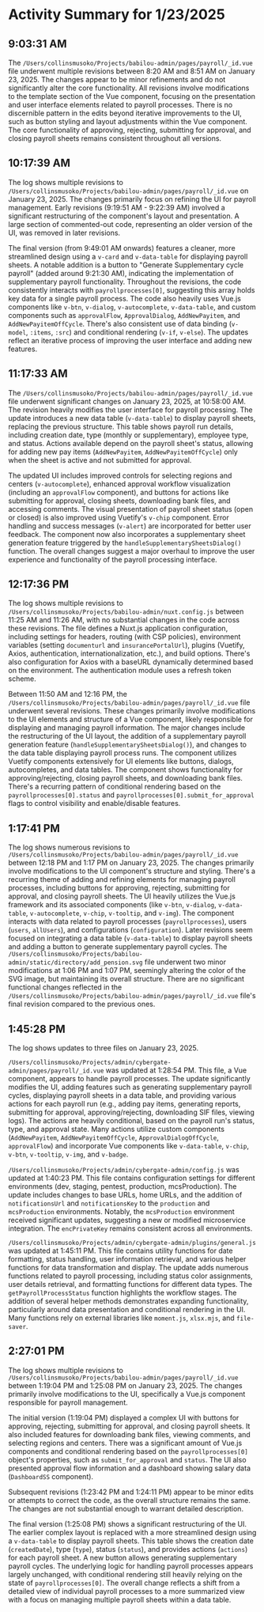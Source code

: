 # Activity Summary for 1/23/2025

## 9:03:31 AM
The `/Users/collinsmusoko/Projects/babilou-admin/pages/payroll/_id.vue` file underwent multiple revisions between 8:20 AM and 8:51 AM on January 23, 2025.  The changes appear to be minor refinements and do not significantly alter the core functionality.  All revisions involve modifications to the template section of the Vue component, focusing on the presentation and user interface elements related to payroll processes.  There is no discernible pattern in the edits beyond iterative improvements to the UI, such as button styling and layout adjustments within the Vue component.  The core functionality of approving, rejecting, submitting for approval, and closing payroll sheets remains consistent throughout all versions.


## 10:17:39 AM
The log shows multiple revisions to `/Users/collinsmusoko/Projects/babilou-admin/pages/payroll/_id.vue` on January 23, 2025.  The changes primarily focus on refining the UI for payroll management.  Early revisions (9:19:51 AM - 9:22:39 AM) involved a significant restructuring of the component's layout and presentation.  A large section of commented-out code, representing an older version of the UI,  was removed in later revisions.  

The final version (from 9:49:01 AM onwards) features a cleaner, more streamlined design using a `v-card` and `v-data-table` for displaying payroll sheets.  A notable addition is a button to  "Generate Supplementary cycle payroll"  (added around 9:21:30 AM),  indicating the implementation of supplementary payroll functionality.  Throughout the revisions, the code consistently interacts with  `payrollprocesses[0]`, suggesting this array holds key data for a single payroll process.  The code also heavily uses Vue.js components like `v-btn`, `v-dialog`, `v-autocomplete`, `v-data-table`, and custom components such as `approvalFlow`, `ApprovalDialog`, `AddNewPayitem`, and `AddNewPayitemOffCycle`.  There's also consistent use of data binding (`v-model`, `:items`, `:src`) and conditional rendering (`v-if`, `v-else`). The updates reflect an iterative process of improving the user interface and adding new features.


## 11:17:33 AM
The `/Users/collinsmusoko/Projects/babilou-admin/pages/payroll/_id.vue` file underwent significant changes on January 23, 2025, at 10:58:00 AM.  The revision heavily modifies the user interface for payroll processing.  The update introduces a new data table (`v-data-table`) to display payroll sheets,  replacing the previous structure. This table shows payroll run details, including creation date, type (monthly or supplementary), employee type, and status.  Actions available depend on the payroll sheet's status, allowing for adding new pay items (`AddNewPayitem`, `AddNewPayitemOffCycle`) only when the sheet is active and not submitted for approval.


The updated UI includes improved controls for selecting regions and centers (`v-autocomplete`),  enhanced approval workflow visualization (including an `approvalFlow` component), and buttons for actions like submitting for approval, closing sheets, downloading bank files, and accessing comments.  The visual presentation of payroll sheet status (open or closed) is also improved using Vuetify's `v-chip` component.  Error handling and success messages (`v-alert`) are incorporated for better user feedback.  The component now also incorporates a supplementary sheet generation feature triggered by the `handleSupplementarySheetsDialog()` function.  The overall changes suggest a major overhaul to improve the user experience and functionality of the payroll processing interface.


## 12:17:36 PM
The log shows multiple revisions to `/Users/collinsmusoko/Projects/babilou-admin/nuxt.config.js` between 11:25 AM and 11:26 AM, with no substantial changes in the code across these revisions.  The file defines a Nuxt.js application configuration, including settings for headers, routing (with CSP policies), environment variables (setting `documenturl` and `insurancePortalUrl`), plugins (Vuetify, Axios, authentication, internationalization, etc.), and build options.  There's also configuration for Axios with a baseURL dynamically determined based on the environment. The authentication module uses a refresh token scheme.


Between 11:50 AM and 12:16 PM, the `/Users/collinsmusoko/Projects/babilou-admin/pages/payroll/_id.vue` file underwent several revisions.  These changes primarily involve modifications to the UI elements and structure of a Vue component, likely responsible for displaying and managing payroll information.  The major changes include the restructuring of the UI layout, the addition of a supplementary payroll generation feature (`handleSupplementarySheetsDialog()`), and changes to the data table displaying payroll process runs.  The component utilizes Vuetify components extensively for UI elements like buttons, dialogs, autocompletes, and data tables. The component shows functionality for approving/rejecting, closing payroll sheets, and downloading bank files.  There's a recurring pattern of conditional rendering based on the `payrollprocesses[0].status` and `payrollprocesses[0].submit_for_approval` flags to control visibility and enable/disable features.


## 1:17:41 PM
The log shows numerous revisions to `/Users/collinsmusoko/Projects/babilou-admin/pages/payroll/_id.vue` between 12:18 PM and 1:17 PM on January 23, 2025.  The changes primarily involve modifications to the UI component's structure and styling.  There's a recurring theme of adding and refining elements for managing payroll processes, including buttons for approving, rejecting, submitting for approval, and closing payroll sheets.  The UI heavily utilizes the Vue.js framework and its associated components (like `v-btn`, `v-dialog`, `v-data-table`, `v-autocomplete`, `v-chip`, `v-tooltip`, and `v-img`).  The component interacts with data related to payroll processes (`payrollprocesses`), users (`users`, `allUsers`), and configurations (`configuration`).  Later revisions seem focused on integrating a data table (`v-data-table`) to display payroll sheets and adding a button to generate supplementary payroll cycles.  The `/Users/collinsmusoko/Projects/babilou-admin/static/directory/add_pension.svg` file underwent two minor modifications at 1:06 PM and 1:07 PM, seemingly altering the color of the SVG image, but maintaining its overall structure.  There are no significant functional changes reflected in the `/Users/collinsmusoko/Projects/babilou-admin/pages/payroll/_id.vue` file's final revision compared to the previous ones.


## 1:45:28 PM
The log shows updates to three files on January 23, 2025.

`/Users/collinsmusoko/Projects/admin/cybergate-admin/pages/payroll/_id.vue` was updated at 1:28:54 PM.  This file, a Vue component, appears to handle payroll processes. The update significantly modifies the UI, adding features such as generating supplementary payroll cycles, displaying payroll sheets in a data table, and providing various actions for each payroll run (e.g., adding pay items, generating reports, submitting for approval, approving/rejecting, downloading SIF files, viewing logs).  The actions are heavily conditional, based on the payroll run's status, type, and approval state.  Many actions utilize custom components (`AddNewPayitem`, `AddNewPayitemOffCycle`, `ApprovalDialogOffCycle`, `approvalFlow`) and incorporate Vue components like `v-data-table`, `v-chip`, `v-btn`, `v-tooltip`, `v-img`, and `v-badge`.

`/Users/collinsmusoko/Projects/admin/cybergate-admin/config.js` was updated at 1:40:23 PM. This file contains configuration settings for different environments (dev, staging, pentest, production, mcsProduction).  The update includes changes to base URLs, home URLs, and the addition of `notificationsUrl` and `notificationsKey` to the `production` and `mcsProduction` environments. Notably, the `mcsProduction` environment received significant updates, suggesting a new or modified microservice integration.  The `encPrivateKey` remains consistent across all environments.

`/Users/collinsmusoko/Projects/admin/cybergate-admin/plugins/general.js` was updated at 1:45:11 PM. This file contains utility functions for date formatting, status handling, user information retrieval, and various helper functions for data transformation and display.  The update adds numerous functions related to payroll processing, including status color assignments, user details retrieval, and formatting functions for different data types.  The `getPayrollProcessStatus` function highlights the workflow stages. The addition of several helper methods demonstrates expanding functionality, particularly around data presentation and conditional rendering in the UI.  Many functions rely on external libraries like `moment.js`, `xlsx.mjs`, and `file-saver`.


## 2:27:01 PM
The log shows multiple revisions to `/Users/collinsmusoko/Projects/babilou-admin/pages/payroll/_id.vue`  between 1:19:04 PM and 1:25:08 PM on January 23, 2025.  The changes primarily involve modifications to the UI, specifically a Vue.js component responsible for payroll management.

The initial version (1:19:04 PM) displayed a complex UI with buttons for approving, rejecting, submitting for approval, and closing payroll sheets. It also included features for downloading bank files, viewing comments, and selecting regions and centers.  There was a significant amount of Vue.js components and conditional rendering based on the `payrollprocesses[0]` object's properties, such as `submit_for_approval` and `status`.  The UI also presented approval flow information and a dashboard showing salary data (`DashboardSS` component).

Subsequent revisions (1:23:42 PM and 1:24:11 PM) appear to be minor edits or attempts to correct the code, as the overall structure remains the same.  The changes are not substantial enough to warrant detailed description.

The final version (1:25:08 PM) shows a significant restructuring of the UI.  The earlier complex layout is replaced with a more streamlined design using a `v-data-table` to display payroll sheets. This table shows the creation date (`createdDate`), type (`type`), status (`status`), and provides actions (`actions`) for each payroll sheet.  A new button allows generating supplementary payroll cycles.  The underlying logic for handling payroll processes appears largely unchanged, with conditional rendering still heavily relying on the state of `payrollprocesses[0]`.  The overall change reflects a shift from a detailed view of individual payroll processes to a more summarized view with a focus on managing multiple payroll sheets within a data table.
